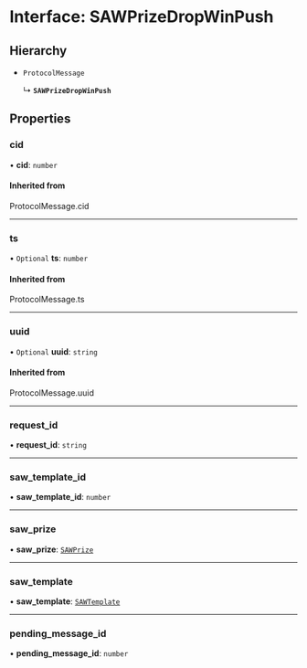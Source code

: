 # Interface: SAWPrizeDropWinPush

## Hierarchy

- `ProtocolMessage`

  ↳ **`SAWPrizeDropWinPush`**

## Properties

### cid

• **cid**: `number`

#### Inherited from

ProtocolMessage.cid

___

### ts

• `Optional` **ts**: `number`

#### Inherited from

ProtocolMessage.ts

___

### uuid

• `Optional` **uuid**: `string`

#### Inherited from

ProtocolMessage.uuid

___

### request\_id

• **request\_id**: `string`

___

### saw\_template\_id

• **saw\_template\_id**: `number`

___

### saw\_prize

• **saw\_prize**: [`SAWPrize`](SAWPrize.md)

___

### saw\_template

• **saw\_template**: [`SAWTemplate`](SAWTemplate.md)

___

### pending\_message\_id

• **pending\_message\_id**: `number`
